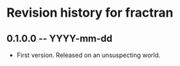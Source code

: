 # Revision history for fractran

## 0.1.0.0 -- YYYY-mm-dd

* First version. Released on an unsuspecting world.

